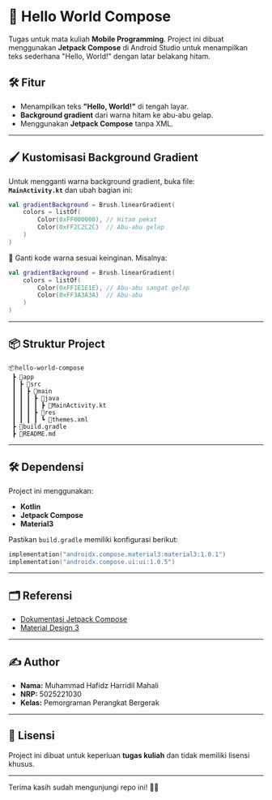 
# 📱 Hello World Compose
Tugas untuk mata kuliah **Mobile Programming**. Project ini dibuat menggunakan **Jetpack Compose** di Android Studio untuk menampilkan teks sederhana "Hello, World!" dengan latar belakang hitam.


## 🛠 Fitur
- Menampilkan teks **"Hello, World!"** di tengah layar.  
- **Background gradient** dari warna hitam ke abu-abu gelap.  
- Menggunakan **Jetpack Compose** tanpa XML.

---

## 🖌️ Kustomisasi Background Gradient
Untuk mengganti warna background gradient, buka file:  
**`MainActivity.kt`** dan ubah bagian ini:

```kotlin
val gradientBackground = Brush.linearGradient(
    colors = listOf(
        Color(0xFF000000), // Hitam pekat
        Color(0xFF2C2C2C)  // Abu-abu gelap
    )
)
```

🔄 Ganti kode warna sesuai keinginan. Misalnya:
```kotlin
val gradientBackground = Brush.linearGradient(
    colors = listOf(
        Color(0xFF1E1E1E), // Abu-abu sangat gelap
        Color(0xFF3A3A3A)  // Abu-abu
    )
)
```

---

## 📦 Struktur Project
```
📦hello-world-compose
 ┣ 📂app
 ┃ ┣ 📂src
 ┃ ┃ ┣ 📂main
 ┃ ┃ ┃ ┣ 📂java
 ┃ ┃ ┃ ┃ ┣ 📜MainActivity.kt
 ┃ ┃ ┃ ┣ 📂res
 ┃ ┃ ┃ ┃ ┗ 📜themes.xml
 ┣ 📜build.gradle
 ┣ 📜README.md
```

---

## 🛠️ Dependensi
Project ini menggunakan:
- **Kotlin**  
- **Jetpack Compose**  
- **Material3**  

Pastikan `build.gradle` memiliki konfigurasi berikut:
```kotlin
implementation("androidx.compose.material3:material3:1.0.1")
implementation("androidx.compose.ui:ui:1.0.5")
```

---

## 🗂️ Referensi
- [Dokumentasi Jetpack Compose](https://developer.android.com/jetpack/compose)  
- [Material Design 3](https://m3.material.io/)  

---

## ✍️ Author
- **Nama:** Muhammad Hafidz Harridil Mahali  
- **NRP:** 5025221030 
- **Kelas:** Pemorgraman Perangkat Bergerak  

---

## 📜 Lisensi
Project ini dibuat untuk keperluan **tugas kuliah** dan tidak memiliki lisensi khusus.  

---

Terima kasih sudah mengunjungi repo ini! 🚀😎
```
